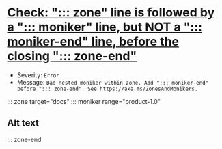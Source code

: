 # [Check: "::: zone" line is followed by a "::: moniker" line, but NOT a "::: moniker-end" line, before the closing "::: zone-end"](https://ceapex.visualstudio.com/Engineering/_workitems/edit/23727)
- Severity: `Error`
- Message: `Bad nested moniker within zone. Add "::: moniker-end" before "::: zone-end". See https://aka.ms/ZonesAndMonikers.`

::: zone target="docs"
::: moniker range="product-1.0"
## Alt text
::: zone-end
